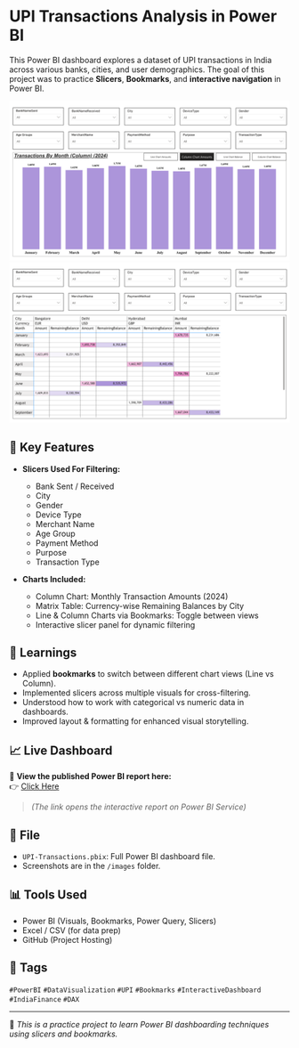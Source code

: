 # UPI Transactions Analysis in Power BI

This Power BI dashboard explores a dataset of UPI transactions in India across various banks, cities, and user demographics. The goal of this project was to practice **Slicers**, **Bookmarks**, and **interactive navigation** in Power BI.

![Dashboard 1](images/dashboard-1.png)
![Dashboard 2](images/dashboard-2.png)

## 📌 Key Features

- **Slicers Used For Filtering:**
  - Bank Sent / Received
  - City
  - Gender
  - Device Type
  - Merchant Name
  - Age Group
  - Payment Method
  - Purpose
  - Transaction Type

- **Charts Included:**
  - Column Chart: Monthly Transaction Amounts (2024)
  - Matrix Table: Currency-wise Remaining Balances by City
  - Line & Column Charts via Bookmarks: Toggle between views
  - Interactive slicer panel for dynamic filtering

## 🧠 Learnings

- Applied **bookmarks** to switch between different chart views (Line vs Column).
- Implemented slicers across multiple visuals for cross-filtering.
- Understood how to work with categorical vs numeric data in dashboards.
- Improved layout & formatting for enhanced visual storytelling.

## 📈 Live Dashboard

🔗 **View the published Power BI report here:**  
👉 [Click Here](https://app.powerbi.com/links/3j0bdUUWE5?ctid=6d600138-0932-49bd-951c-0d8382b1ee74&pbi_source=linkShare&bookmarkGuid=75cb0d58-c779-4207-8108-e8816c19fedb)

> *(The link opens the interactive report on Power BI Service)*

## 📂 File

- `UPI-Transactions.pbix`: Full Power BI dashboard file.
- Screenshots are in the `/images` folder.

## 📊 Tools Used

- Power BI (Visuals, Bookmarks, Power Query, Slicers)
- Excel / CSV (for data prep)
- GitHub (Project Hosting)

## 🔖 Tags

`#PowerBI` `#DataVisualization` `#UPI` `#Bookmarks` `#InteractiveDashboard` `#IndiaFinance` `#DAX`

---

📌 *This is a practice project to learn Power BI dashboarding techniques using slicers and bookmarks.*
